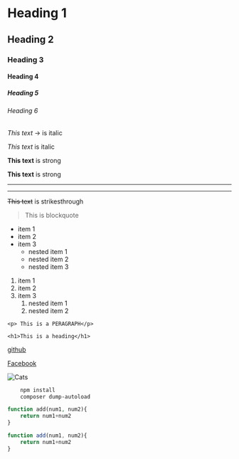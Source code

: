<!-- Headings -->
# Heading 1
## Heading 2
### Heading 3
#### Heading 4
##### Heading 5
###### Heading 6



<!-- Italic -->

*This text* -> is italic

_This text_ is italic



<!-- Strong -->
**This text** is strong

__This text__ is strong



<!-- Horizontal rule -->

---
___


<!-- Strikethrough -->
~~This text~~ is strikesthrough


<!-- use \ for using special charecters -->


<!--  Blockquote -->
> This is blockquote


<!-- Unordered list -->

* item 1
* item 2 
* item 3
    * nested item 1
    * nested item 2
    *  nested item 3


<!-- Ordered list -->

1. item 1
1. item 2
1. item 3
    1. nested item 1
    1. nested item 2


<!-- Inline code block -->

`<p> This is a PERAGRAPH</p>`

`<h1>This is a heading</h1>`


<!--  Links -->
[github](https://www.github.com)

[Facebook](https://www.facebook.com "Facebook")


<!-- images -->
![Cats](https://www.humanesociety.org/sites/default/files/styles/1441x612/public/2020-07/kitten-510651.jpg?h=f54c7448&itok=MnaVHwPi)


<!-- Github markdowns -->
<!-- code blocks -->

```bash
    npm install
    composer dump-autoload
```

```php
function add(num1, num2){
    return num1+num2
}
```

```javascript
function add(num1, num2){
    return num1+num2
}
```

